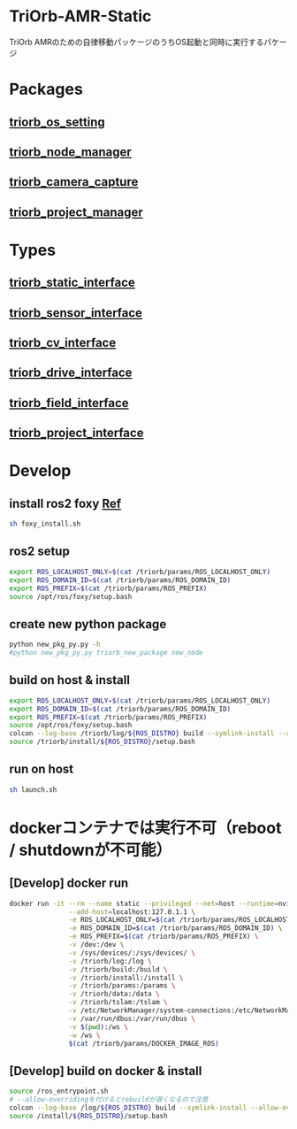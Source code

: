 # TriOrb-AMR-Static
TriOrb AMRのための自律移動パッケージのうちOS起動と同時に実行するパケージ

# Packages
## [triorb_os_setting](./triorb_os_setting/README.md)
## [triorb_node_manager](./triorb_node_manager/README.md)
## [triorb_camera_capture](./triorb_camera_capture/README.md)
## [triorb_project_manager](./triorb_project_manager/README.md)

# Types
## [triorb_static_interface](./TriOrb-ROS2-Types/triorb_static_interface/README.md)
## [triorb_sensor_interface](./TriOrb-ROS2-Types/triorb_sensor_interface/README.md)
## [triorb_cv_interface](./TriOrb-ROS2-Types/triorb_cv_interface/README.md)
## [triorb_drive_interface](./TriOrb-ROS2-Types/triorb_drive_interface/README.md)
## [triorb_field_interface](./TriOrb-ROS2-Types/triorb_drive_interface/README.md)
## [triorb_project_interface](./TriOrb-ROS2-Types/triorb_project_interface/README.md)


# Develop
## install ros2 foxy [Ref](https://docs.ros.org/en/foxy/Installation/Ubuntu-Install-Debians.html)
```bash
sh foxy_install.sh
```

## ros2 setup
```bash
export ROS_LOCALHOST_ONLY=$(cat /triorb/params/ROS_LOCALHOST_ONLY)
export ROS_DOMAIN_ID=$(cat /triorb/params/ROS_DOMAIN_ID)
export ROS_PREFIX=$(cat /triorb/params/ROS_PREFIX)
source /opt/ros/foxy/setup.bash
```

## create new python package
```bash
python new_pkg_py.py -h
#python new_pkg_py.py triorb_new_package new_node
```

## build on host & install
```bash
export ROS_LOCALHOST_ONLY=$(cat /triorb/params/ROS_LOCALHOST_ONLY)
export ROS_DOMAIN_ID=$(cat /triorb/params/ROS_DOMAIN_ID)
export ROS_PREFIX=$(cat /triorb/params/ROS_PREFIX)
source /opt/ros/foxy/setup.bash
colcon --log-base /triorb/log/${ROS_DISTRO} build --symlink-install --allow-overriding triorb_static_interface --build-base /triorb/build/${ROS_DISTRO} --install-base /triorb/install/${ROS_DISTRO}
source /triorb/install/${ROS_DISTRO}/setup.bash
```

## run on host
```bash
sh launch.sh
```

# dockerコンテナでは実行不可（reboot / shutdownが不可能）
## [Develop] docker run
```bash
docker run -it --rm --name static --privileged --net=host --runtime=nvidia --gpus all \
               --add-host=localhost:127.0.1.1 \
               -e ROS_LOCALHOST_ONLY=$(cat /triorb/params/ROS_LOCALHOST_ONLY) \
               -e ROS_DOMAIN_ID=$(cat /triorb/params/ROS_DOMAIN_ID) \
               -e ROS_PREFIX=$(cat /triorb/params/ROS_PREFIX) \
               -v /dev:/dev \
               -v /sys/devices/:/sys/devices/ \
               -v /triorb/log:/log \
               -v /triorb/build:/build \
               -v /triorb/install:/install \
               -v /triorb/params:/params \
               -v /triorb/data:/data \
               -v /triorb/tslam:/tslam \
               -v /etc/NetworkManager/system-connections:/etc/NetworkManager/system-connections \
               -v /var/run/dbus:/var/run/dbus \
               -v $(pwd):/ws \
               -w /ws \
               $(cat /triorb/params/DOCKER_IMAGE_ROS)
```

## [Develop] build on docker & install
```bash
source /ros_entrypoint.sh
# --allow-overridingを付けるとrebuildが遅くなるので注意
colcon --log-base /log/${ROS_DISTRO} build --symlink-install --allow-overriding triorb_static_interface --build-base /build/${ROS_DISTRO} --install-base /install/${ROS_DISTRO}
source /install/${ROS_DISTRO}/setup.bash
```
